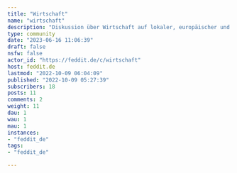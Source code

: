 ```yaml
---
title: "Wirtschaft" 
name: "wirtschaft"
description: "Diskussion über Wirtschaft auf lokaler, europäischer und weltweiter Ebene. Vor- und Nachteile der Globalisierung"
type: community
date: "2023-06-16 11:06:39"
draft: false
nsfw: false
actor_id: "https://feddit.de/c/wirtschaft"
host: feddit.de
lastmod: "2022-10-09 06:04:09"
published: "2022-10-09 05:27:39"
subscribers: 18
posts: 11
comments: 2
weight: 11
dau: 1
wau: 1
mau: 1
instances:
- "feddit_de"
tags: 
- "feddit_de"

---
```

